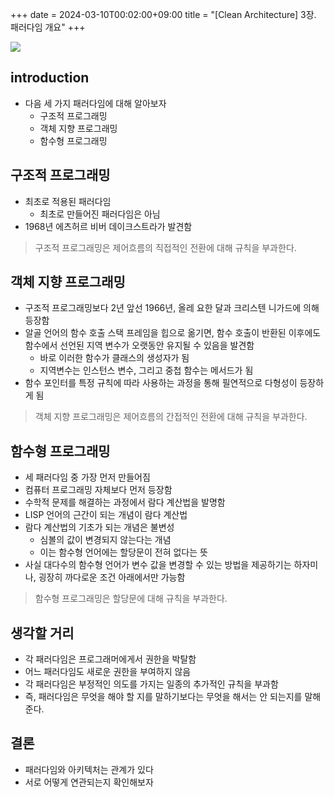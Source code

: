 +++ 
date = 2024-03-10T00:02:00+09:00
title = "[Clean Architecture] 3장. 패러다임 개요"
+++

<img src="/images/books/clean-architecture/cover.jpg">

## introduction

- 다음 세 가지 패러다임에 대해 알아보자
  - 구조적 프로그래밍
  - 객체 지향 프로그래밍
  - 함수형 프로그래밍

## 구조적 프로그래밍

- 최초로 적용된 패러다임
  - 최초로 만들어진 패러다임은 아님
- 1968년 에츠허르 비버 데이크스트라가 발견함

> 구조적 프로그래밍은 제어흐름의 직접적인 전환에 대해 규칙을 부과한다.

## 객체 지향 프로그래밍

- 구조적 프로그래밍보다 2년 앞선 1966년, 올레 요한 달과 크리스텐 니가드에 의해 등장함
- 알골 언어의 함수 호출 스택 프레임을 힙으로 옮기면, 함수 호출이 반환된 이후에도 함수에서 선언된 지역 변수가 오랫동안 유지될 수 있음을 발견함
  - 바로 이러한 함수가 클래스의 생성자가 됨
  - 지역변수는 인스턴스 변수, 그리고 중첩 함수는 메서드가 됨
- 함수 포인터를 특정 규칙에 따라 사용하는 과정을 통해 필연적으로 다형성이 등장하게 됨

> 객체 지향 프로그래밍은 제어흐름의 간접적인 전환에 대해 규칙을 부과한다.

## 함수형 프로그래밍

- 세 패러다임 중 가장 먼저 만들어짐
- 컴퓨터 프로그래밍 자체보다 먼저 등장함
- 수학적 문제를 해결하는 과정에서 람다 계산법을 발명함
- LISP 언어의 근간이 되는 개념이 람다 계산법
- 람다 계산법의 기초가 되는 개념은 불변성
  - 심볼의 값이 변경되지 않는다는 개념
  - 이는 함수형 언어에는 할당문이 전혀 없다는 뜻
- 사실 대다수의 함수형 언어가 변수 값을 변경할 수 있는 방법을 제공하기는 하자미나, 굉장히 까다로운 조건 아래에서만 가능함

> 함수형 프로그래밍은 할당문에 대해 규칙을 부과한다.

## 생각할 거리

- 각 패러다임은 프로그래머에게서 권한을 박탈함
- 어느 패러다임도 새로운 권한을 부여하지 않음
- 각 패러다임은 부정적인 의도를 가지는 일종의 추가적인 규칙을 부과함
- 즉, 패러다임은 무엇을 해야 할 지를 말하기보다는 무엇을 해서는 안 되는지를 말해준다.

## 결론

- 패러다임와 아키텍처는 관계가 있다
- 서로 어떻게 연관되는지 확인해보자
